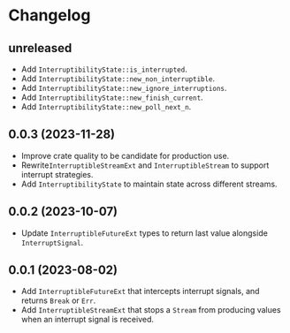 # Changelog

## unreleased

* Add `InterruptibilityState::is_interrupted`.
* Add `InterruptibilityState::new_non_interruptible`.
* Add `InterruptibilityState::new_ignore_interruptions`.
* Add `InterruptibilityState::new_finish_current`.
* Add `InterruptibilityState::new_poll_next_n`.


## 0.0.3 (2023-11-28)

* Improve crate quality to be candidate for production use.
* Rewrite`InterruptibleStreamExt` and `InterruptibleStream` to support interrupt strategies.
* Add `InterruptibilityState` to maintain state across different streams.


## 0.0.2 (2023-10-07)

* Update `InterruptibleFutureExt` types to return last value alongside `InterruptSignal`.


## 0.0.1 (2023-08-02)

* Add `InterruptibleFutureExt` that intercepts interrupt signals, and returns `Break` or `Err`.
* Add `InterruptibleStreamExt` that stops a `Stream` from producing values when an interrupt signal is received.
